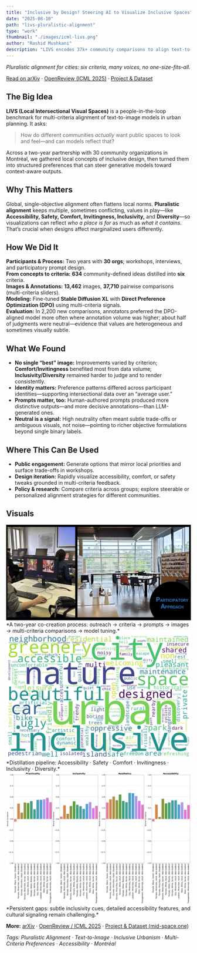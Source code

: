 ```yaml
---
title: "Inclusive by Design? Steering AI to Visualize Inclusive Spaces"
date: "2025-08-10"
path: "livs-pluralistic-alignment"
type: "work"
thumbnail: "./images/icml-livs.png"
author: "Rashid Mushkani"
description: "LIVS encodes 37k+ community comparisons to align text-to-image models with local, intersectional priorities for inclusive public spaces."
---
```


*Pluralistic alignment for cities: six criteria, many voices, no one-size-fits-all.*

[Read on arXiv](https://arxiv.org/abs/2503.01894) · [OpenReview (ICML 2025)](https://openreview.net/forum?id=Spoe53kbj9) · [Project & Dataset](https://mid-space.one)

## The Big Idea

**LIVS (Local Intersectional Visual Spaces)** is a people-in-the-loop benchmark for multi-criteria alignment of text-to-image models in urban planning. It asks:  
> How do different communities *actually* want public spaces to look and feel—and can models reflect that?

Across a two-year partnership with 30 community organizations in Montréal, we gathered local concepts of inclusive design, then turned them into structured preferences that can steer generative models toward context-aware outputs.

## Why This Matters

Global, single-objective alignment often flattens local norms. **Pluralistic alignment** keeps multiple, sometimes conflicting, values in play—like **Accessibility, Safety, Comfort, Invitingness, Inclusivity,** and **Diversity**—so visualizations can reflect *who a place is for* as much as *what it contains*. That’s crucial when designs affect marginalized users differently.

## How We Did It

**Participants & Process:** Two years with **30 orgs**; workshops, interviews, and participatory prompt design.  
**From concepts to criteria:** **634** community-defined ideas distilled into **six** criteria.  
**Images & Annotations:** **13,462** images, **37,710** pairwise comparisons (multi-criteria sliders).  
**Modeling:** Fine-tuned **Stable Diffusion XL** with **Direct Preference Optimization (DPO)** using multi-criteria signals.  
**Evaluation:** In 2,200 new comparisons, annotators preferred the DPO-aligned model more often where annotation volume was higher; about half of judgments were neutral—evidence that values are heterogeneous and sometimes visually subtle.

## What We Found

- **No single “best” image:** Improvements varied by criterion; **Comfort/Invitingness** benefited most from data volume; **Inclusivity/Diversity** remained harder to judge and to render consistently.  
- **Identity matters:** Preference patterns differed across participant identities—supporting intersectional data over an “average user.”  
- **Prompts matter, too:** Human-authored prompts produced more distinctive outputs—and more decisive annotations—than LLM-generated ones.  
- **Neutral is a signal:** High neutrality often meant subtle trade-offs or ambiguous visuals, not noise—pointing to richer objective formulations beyond single binary labels.

## Where This Can Be Used

- **Public engagement:** Generate options that mirror local priorities and surface trade-offs in workshops.  
- **Design iteration:** Rapidly visualize accessibility, comfort, or safety tweaks grounded in multi-criteria feedback.  
- **Policy & research:** Compare criteria across groups; explore steerable or personalized alignment strategies for different communities.

## Visuals

<div style="width:100%">
  <img src="./images/participatory-approach-livs.png" alt="Participatory workflow behind LIVS.">
</div>  
*A two-year co-creation process: outreach → criteria → prompts → images → multi-criteria comparisons → model tuning.*

<div style="width:100%">
  <img src="./images/0_634-critiera.png" alt="From 634 community concepts to six criteria.">
</div>  
*Distillation pipeline: Accessibility · Safety · Comfort · Invitingness · Inclusivity · Diversity.*

<div style="width:100%">
  <img src="./images/challenges_marginalized_users.png" alt="Where models still miss for marginalized users.">
</div>  
*Persistent gaps: subtle inclusivity cues, detailed accessibility features, and cultural signaling remain challenging.*


**More:** [arXiv](https://arxiv.org/abs/2503.01894) · [OpenReview / ICML 2025](https://openreview.net/forum?id=Spoe53kbj9) · [Project & Dataset (mid-space.one)](https://mid-space.one)

*Tags: Pluralistic Alignment · Text-to-Image · Inclusive Urbanism · Multi-Criteria Preferences · Accessibility · Montréal*
